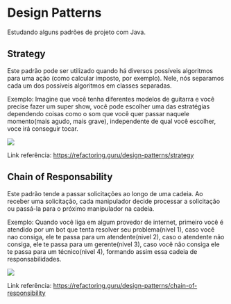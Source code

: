 # Design Patterns
Estudando alguns padrões de projeto com Java.


## Strategy
Este padrão pode ser utilizado quando há diversos possíveis algoritmos para uma ação (como calcular imposto, por exemplo). 
Nele, nós separamos cada um dos possíveis algoritmos em classes separadas.

Exemplo: Imagine que você tenha diferentes modelos de guitarra e você precise fazer um super show, você pode escolher uma das
estratégias dependendo coisas como o som que você quer passar naquele momento(mais agudo, mais grave), independente de qual você
escolher, voce irá conseguir tocar.

<img src="https://refactoring.guru/images/patterns/diagrams/strategy/solution.png"/>

Link referência: https://refactoring.guru/design-patterns/strategy


## Chain of Responsability
Este padrão tende a passar solicitações ao longo de uma cadeia. Ao receber uma solicitação, cada manipulador decide
processar a solicitação ou passá-la para o próximo manipulador na cadeia.

Exemplo: Quando você liga em algum provedor de internet, primeiro você é atendido por um bot que tenta resolver seu problema(nivel 1),
caso você nao consiga, ele te passa para um atendente(nivel 2), caso o atendente não consiga, ele te passa para um gerente(nivel 3),
caso você não consiga ele te passa para um técnico(nivel 4), formando assim essa cadeia de responsabilidades.


<img src="https://refactoring.guru/images/patterns/diagrams/chain-of-responsibility/example-en.png"/>

Link referência: https://refactoring.guru/design-patterns/chain-of-responsibility
